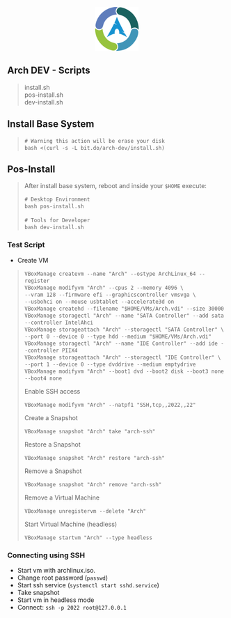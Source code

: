 <p align="center">
    <img src="https://github.com/andreluizs/arch-cvc/blob/master/docs/logo.png?raw=true" width="20%">  
</p>

## Arch DEV - Scripts

> install.sh  
> pos-install.sh  
> dev-install.sh

## Install Base System
> ```shell 
> # Warning this action will be erase your disk
> bash <(curl -s -L bit.do/arch-dev/install.sh) 
> ```
## Pos-Install
> After install base system, reboot and inside your `$HOME` execute:
> ```shell 
> # Desktop Environment
> bash pos-install.sh
>
> # Tools for Developer
> bash dev-install.sh
>```

### Test Script
- Create VM
> ```shell 
> VBoxManage createvm --name "Arch" --ostype ArchLinux_64 --register
> VBoxManage modifyvm "Arch" --cpus 2 --memory 4096 \
> --vram 128 --firmware efi --graphicscontroller vmsvga \
> --usbohci on --mouse usbtablet --accelerate3d on
> VBoxManage createhd --filename "$HOME/VMs/Arch.vdi" --size 30000
> VBoxManage storagectl "Arch" --name "SATA Controller" --add sata --controller IntelAhci
> VBoxManage storageattach "Arch" --storagectl "SATA Controller" \
> --port 0 --device 0 --type hdd --medium "$HOME/VMs/Arch.vdi"
> VBoxManage storagectl "Arch" --name "IDE Controller" --add ide --controller PIIX4
> VBoxManage storageattach "Arch" --storagectl "IDE Controller" \
> --port 1 --device 0 --type dvddrive --medium emptydrive
> VBoxManage modifyvm "Arch" --boot1 dvd --boot2 disk --boot3 none --boot4 none
>```
> Enable SSH access
>```shell
> VBoxManage modifyvm "Arch" --natpf1 "SSH,tcp,,2022,,22"
>```
> Create a Snapshot
>```shell
> VBoxManage snapshot "Arch" take "arch-ssh"
> ```
> Restore a Snapshot
>```shell
> VBoxManage snapshot "Arch" restore "arch-ssh"
> ```
> Remove a Snapshot
>```shell
> VBoxManage snapshot "Arch" remove "arch-ssh"
> ```
> Remove a Virtual Machine
>```shell
> VBoxManage unregistervm --delete "Arch"
> ```
> Start Virtual Machine (headless)
>```shell
> VBoxManage startvm "Arch" --type headless
> ```
### Connecting using SSH  
- Start vm with archlinux.iso.
- Change root password (`passwd`)
- Start ssh service (`systemctl start sshd.service`)
- Take snapshot
- Start vm in headless mode
- Connect: `ssh -p 2022 root@127.0.0.1`
